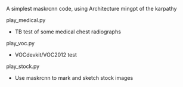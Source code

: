 A simplest maskrcnn code, using Architecture mingpt of the karpathy

play_medical.py
* TB test of some medical chest radiographs

play_voc.py
* VOCdevkit/VOC2012 test

play_stock.py

* Use maskrcnn to mark and sketch stock images

